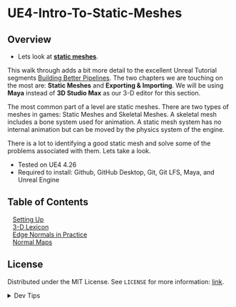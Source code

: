 # UE4-Intro-To-Static-Meshes

<!-- OVERVIEW -->
## Overview
* Lets look at **[static meshes](https://en.wikipedia.org/wiki/Static_mesh)**.

 This walk through adds a bit more detail to the excellent Unreal Tutorial segments [Building Better Pipelines](https://www.unrealengine.com/en-US/onlinelearning-courses/building-better-pipelines).  The two chapters we are touching on the most are: **Static Meshes** and **Exporting & Importing**. We will be using **Maya** instead of **3D Studio Max** as our 3-D editor for this section.

 The most common part of a level are static meshes.  There are two types of meshes in games: Static Meshes and Skeletal Meshes.  A skeletal mesh includes a bone system used for animation.  A static mesh system has no internal animation but can be moved by the physics system of the engine.

 There is a lot to identifying a good static mesh and solve some of the problems associated with them.  Lets take a look.
  

* Tested on UE4 4.26
* Required to install: Github, GitHub Desktop, Git, Git LFS, Maya, and Unreal Engine

<!-- TOC -->
## Table of Contents
<kbd></kbd> &nbsp;&nbsp; [Setting Up](setting-up/README.md#user-content-setting-up) <br>
<kbd></kbd> &nbsp;&nbsp; [3-D Lexicon](lexicon/README.md#user-content-3-d-lexicon) <br>
<kbd></kbd> &nbsp;&nbsp; [Edge Normals in Practice](edge-normals/README.md#user-content-edge-normals-in-practice) <br>
<kbd></kbd> &nbsp;&nbsp; [Normal Maps](lod/README.md#user-content-normal-maps) <br>


<!-- LICENSE -->
## License
Distributed under the MIT License. See `LICENSE` for more information: [link](LICENSE).


</p>
</details>
<details><summary>Dev Tips</summary>
make git m="add commit message"
</details>
